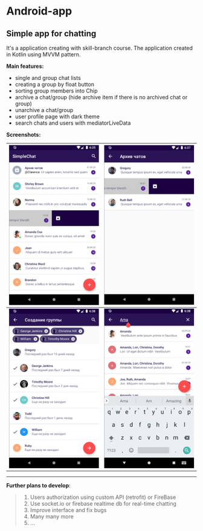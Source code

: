 # Android-app 

## Simple app for chatting

It's a application creating with skill-branch course. 
The application created in Kotlin using MVVM pattern. 

**Main features:**

* single and group chat lists
* creating a group by float button
* sorting group members into Chip
* archive a chat/group (hide archive item if there is no archived chat or group)
* unarchive a chat/group
* user profile page with dark theme
* search chats and users with mediatorLiveData

**Screenshots:**

| <img src="https://raw.githubusercontent.com/shadow199639/Simple_chat_alpha/main/README.assets/1.png" style="zoom:50%"/> | <img src="https://raw.githubusercontent.com/shadow199639/Simple_chat_alpha/main/README.assets/2.png" style="zoom:50%"/> |
| :----------------------------------------------------------: | :----------------------------------------------------------: |
| <img src="https://raw.githubusercontent.com/shadow199639/Simple_chat_alpha/main/README.assets/3.png" style="zoom:50%"/> | <img src="https://raw.githubusercontent.com/shadow199639/Simple_chat_alpha/main/README.assets/4.png" style="zoom:50%"/> |

------

**Further plans to develop**:

> 1. Users authorization using custom API (retrofit) or FireBase
> 2. Use socket.io or firebase realtime db for real-time chatting 
> 3. Improve interface and fix bugs
> 4. Many many more
> 5. ...


